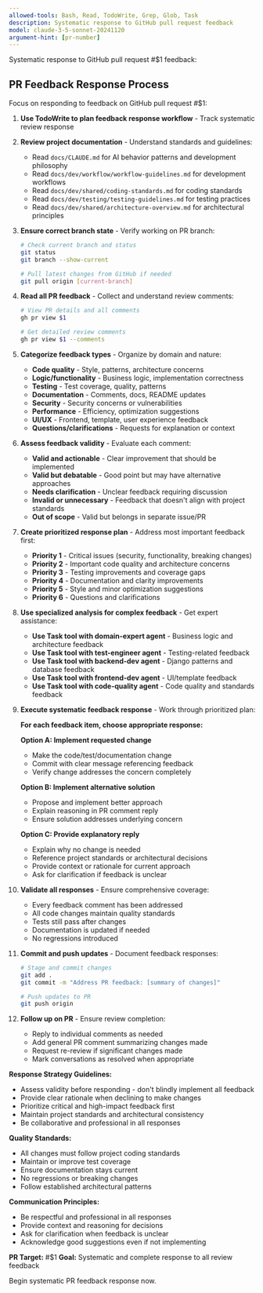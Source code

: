 ```yaml
---
allowed-tools: Bash, Read, TodoWrite, Grep, Glob, Task
description: Systematic response to GitHub pull request feedback
model: claude-3-5-sonnet-20241120
argument-hint: [pr-number]
---
```


Systematic response to GitHub pull request #$1 feedback:

## PR Feedback Response Process

Focus on responding to feedback on GitHub pull request #$1:

1. **Use TodoWrite to plan feedback response workflow** - Track systematic review response

2. **Review project documentation** - Understand standards and guidelines:
   - Read `docs/CLAUDE.md` for AI behavior patterns and development philosophy
   - Read `docs/dev/workflow/workflow-guidelines.md` for development workflows
   - Read `docs/dev/shared/coding-standards.md` for coding standards
   - Read `docs/dev/testing/testing-guidelines.md` for testing practices
   - Read `docs/dev/shared/architecture-overview.md` for architectural principles

3. **Ensure correct branch state** - Verify working on PR branch:
   ```bash
   # Check current branch and status
   git status
   git branch --show-current

   # Pull latest changes from GitHub if needed
   git pull origin [current-branch]
   ```

4. **Read all PR feedback** - Collect and understand review comments:
   ```bash
   # View PR details and all comments
   gh pr view $1

   # Get detailed review comments
   gh pr view $1 --comments
   ```

5. **Categorize feedback types** - Organize by domain and nature:
   - **Code quality** - Style, patterns, architecture concerns
   - **Logic/functionality** - Business logic, implementation correctness
   - **Testing** - Test coverage, quality, patterns
   - **Documentation** - Comments, docs, README updates
   - **Security** - Security concerns or vulnerabilities
   - **Performance** - Efficiency, optimization suggestions
   - **UI/UX** - Frontend, template, user experience feedback
   - **Questions/clarifications** - Requests for explanation or context

6. **Assess feedback validity** - Evaluate each comment:
   - **Valid and actionable** - Clear improvement that should be implemented
   - **Valid but debatable** - Good point but may have alternative approaches
   - **Needs clarification** - Unclear feedback requiring discussion
   - **Invalid or unnecessary** - Feedback that doesn't align with project standards
   - **Out of scope** - Valid but belongs in separate issue/PR

7. **Create prioritized response plan** - Address most important feedback first:
   - **Priority 1** - Critical issues (security, functionality, breaking changes)
   - **Priority 2** - Important code quality and architecture concerns
   - **Priority 3** - Testing improvements and coverage gaps
   - **Priority 4** - Documentation and clarity improvements
   - **Priority 5** - Style and minor optimization suggestions
   - **Priority 6** - Questions and clarifications

8. **Use specialized analysis for complex feedback** - Get expert assistance:
   - **Use Task tool with domain-expert agent** - Business logic and architecture feedback
   - **Use Task tool with test-engineer agent** - Testing-related feedback
   - **Use Task tool with backend-dev agent** - Django patterns and database feedback
   - **Use Task tool with frontend-dev agent** - UI/template feedback
   - **Use Task tool with code-quality agent** - Code quality and standards feedback

9. **Execute systematic feedback response** - Work through prioritized plan:

   **For each feedback item, choose appropriate response:**

   **Option A: Implement requested change**
   - Make the code/test/documentation change
   - Commit with clear message referencing feedback
   - Verify change addresses the concern completely

   **Option B: Implement alternative solution**
   - Propose and implement better approach
   - Explain reasoning in PR comment reply
   - Ensure solution addresses underlying concern

   **Option C: Provide explanatory reply**
   - Explain why no change is needed
   - Reference project standards or architectural decisions
   - Provide context or rationale for current approach
   - Ask for clarification if feedback is unclear

10. **Validate all responses** - Ensure comprehensive coverage:
    - Every feedback comment has been addressed
    - All code changes maintain quality standards
    - Tests still pass after changes
    - Documentation is updated if needed
    - No regressions introduced

11. **Commit and push updates** - Document feedback responses:
    ```bash
    # Stage and commit changes
    git add .
    git commit -m "Address PR feedback: [summary of changes]"

    # Push updates to PR
    git push origin
    ```

12. **Follow up on PR** - Ensure review completion:
    - Reply to individual comments as needed
    - Add general PR comment summarizing changes made
    - Request re-review if significant changes made
    - Mark conversations as resolved when appropriate

**Response Strategy Guidelines:**
- Assess validity before responding - don't blindly implement all feedback
- Provide clear rationale when declining to make changes
- Prioritize critical and high-impact feedback first
- Maintain project standards and architectural consistency
- Be collaborative and professional in all responses

**Quality Standards:**
- All changes must follow project coding standards
- Maintain or improve test coverage
- Ensure documentation stays current
- No regressions or breaking changes
- Follow established architectural patterns

**Communication Principles:**
- Be respectful and professional in all responses
- Provide context and reasoning for decisions
- Ask for clarification when feedback is unclear
- Acknowledge good suggestions even if not implementing

**PR Target:** #$1
**Goal:** Systematic and complete response to all review feedback

Begin systematic PR feedback response now.